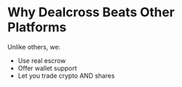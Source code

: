 # Why Dealcross Beats Other Platforms

Unlike others, we:

- Use real escrow
- Offer wallet support
- Let you trade crypto AND shares
